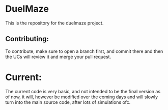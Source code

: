 # DuelMaze
This is the repository for the duelmaze project.


## Contributing:
To contribute, make sure to open a branch first, and commit there and then the UCs will review it and merge your pull request.

# Current:
The current code is very basic, and not intended to be the final version as of now, it will, however be modified over the coming days and will slowly turn into the main source code, after lots of simulations ofc.
